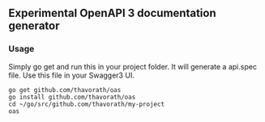 ## Experimental OpenAPI 3 documentation generator

### Usage

Simply go get and run this in your project folder. It will generate a api.spec file. Use this file in your Swagger3 UI.

```
go get github.com/thavorath/oas
go install github.com/thavorath/oas
cd ~/go/src/github.com/thavorath/my-project
oas
```

